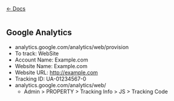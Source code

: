 [&larr; Docs](./README.md)

```
```

## Google Analytics

* analytics.google.com/analytics/web/provision
* To track: WebSite
* Account Name: Example.com
* Website Name: Example.com
* Website URL: http://example.com
* Tracking ID: UA-01234567-0
* analytics.google.com/analytics/web/
  * Admin > PROPERTY > Tracking Info > JS > Tracking Code
